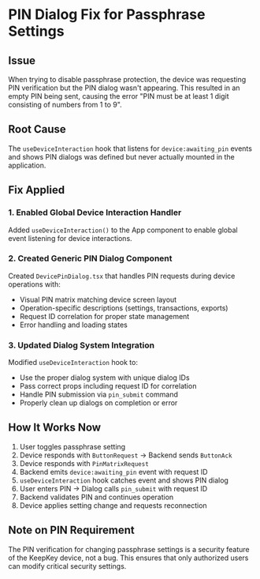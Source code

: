 # PIN Dialog Fix for Passphrase Settings

## Issue
When trying to disable passphrase protection, the device was requesting PIN verification but the PIN dialog wasn't appearing. This resulted in an empty PIN being sent, causing the error "PIN must be at least 1 digit consisting of numbers from 1 to 9".

## Root Cause
The `useDeviceInteraction` hook that listens for `device:awaiting_pin` events and shows PIN dialogs was defined but never actually mounted in the application.

## Fix Applied

### 1. Enabled Global Device Interaction Handler
Added `useDeviceInteraction()` to the App component to enable global event listening for device interactions.

### 2. Created Generic PIN Dialog Component
Created `DevicePinDialog.tsx` that handles PIN requests during device operations with:
- Visual PIN matrix matching device screen layout
- Operation-specific descriptions (settings, transactions, exports)
- Request ID correlation for proper state management
- Error handling and loading states

### 3. Updated Dialog System Integration
Modified `useDeviceInteraction` hook to:
- Use the proper dialog system with unique dialog IDs
- Pass correct props including request ID for correlation
- Handle PIN submission via `pin_submit` command
- Properly clean up dialogs on completion or error

## How It Works Now

1. User toggles passphrase setting
2. Device responds with `ButtonRequest` → Backend sends `ButtonAck`
3. Device responds with `PinMatrixRequest`
4. Backend emits `device:awaiting_pin` event with request ID
5. `useDeviceInteraction` hook catches event and shows PIN dialog
6. User enters PIN → Dialog calls `pin_submit` with request ID
7. Backend validates PIN and continues operation
8. Device applies setting change and requests reconnection

## Note on PIN Requirement
The PIN verification for changing passphrase settings is a security feature of the KeepKey device, not a bug. This ensures that only authorized users can modify critical security settings.
